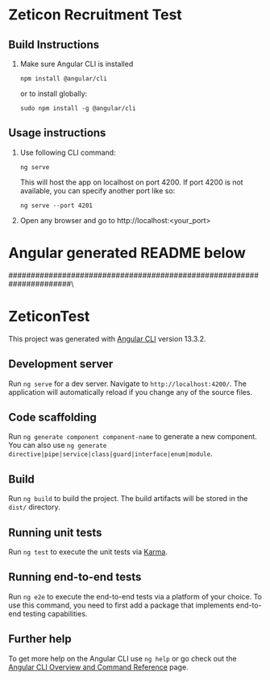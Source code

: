 # Zeticon Recruitment Test

## Build Instructions

1) Make sure Angular CLI is installed

    ``` npm install @angular/cli ```

    or to install globally:

    ``` sudo npm install -g @angular/cli ```

## Usage instructions

1) Use following CLI command:

    ``` ng serve ``` 

    This will host the app on localhost on port 4200.
    If port 4200 is not available, you can specify another port like so:

    ```ng serve --port 4201```

2) Open any browser and go to http://localhost:<your_port>



# Angular generated README below
######################################################################\
 

# ZeticonTest

This project was generated with [Angular CLI](https://github.com/angular/angular-cli) version 13.3.2.

## Development server

Run `ng serve` for a dev server. Navigate to `http://localhost:4200/`. The application will automatically reload if you change any of the source files.

## Code scaffolding

Run `ng generate component component-name` to generate a new component. You can also use `ng generate directive|pipe|service|class|guard|interface|enum|module`.

## Build

Run `ng build` to build the project. The build artifacts will be stored in the `dist/` directory.

## Running unit tests

Run `ng test` to execute the unit tests via [Karma](https://karma-runner.github.io).

## Running end-to-end tests

Run `ng e2e` to execute the end-to-end tests via a platform of your choice. To use this command, you need to first add a package that implements end-to-end testing capabilities.

## Further help

To get more help on the Angular CLI use `ng help` or go check out the [Angular CLI Overview and Command Reference](https://angular.io/cli) page.
